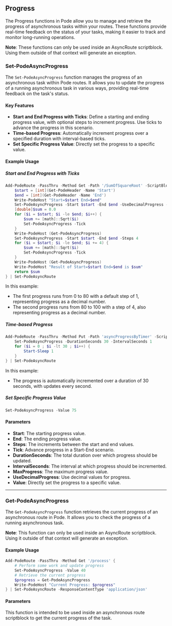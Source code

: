 
## Progress

The Progress functions in Pode allow you to manage and retrieve the progress of asynchronous tasks within your routes. These functions provide real-time feedback on the status of your tasks, making it easier to track and monitor long-running operations.

**Note**: These functions can only be used inside an AsyncRoute scriptblock. Using them outside of that context will generate an exception.

### Set-PodeAsyncProgress

The `Set-PodeAsyncProgress` function manages the progress of an asynchronous task within Pode routes. It allows you to update the progress of a running asynchronous task in various ways, providing real-time feedback on the task's status.

#### Key Features

- **Start and End Progress with Ticks**: Define a starting and ending progress value, with optional steps to increment progress. Use ticks to advance the progress in this scenario.
- **Time-based Progress**: Automatically increment progress over a specified duration with interval-based ticks.
- **Set Specific Progress Value**: Directly set the progress to a specific value.

#### Example Usage

##### Start and End Progress with Ticks

```powershell
Add-PodeRoute -PassThru -Method Get -Path '/SumOfSquareRoot' -ScriptBlock {
    $start = [int](Get-PodeHeader -Name 'Start')
    $end = [int](Get-PodeHeader -Name 'End')
    Write-PodeHost "Start=$start End=$end"
    Set-PodeAsyncProgress -Start $start -End $end -UseDecimalProgress -MaxProgress 80
    [double]$sum = 0.0
    for ($i = $start; $i -le $end; $i++) {
        $sum += [math]::Sqrt($i)
        Set-PodeAsyncProgress -Tick
    }
    Write-PodeHost (Get-PodeAsyncProgress)
    Set-PodeAsyncProgress -Start $start -End $end -Steps 4
    for ($i = $start; $i -le $end; $i += 4) {
        $sum += [math]::Sqrt($i)
        Set-PodeAsyncProgress -Tick
    }
    Write-PodeHost (Get-PodeAsyncProgress)
    Write-PodeHost "Result of Start=$start End=$end is $sum"
    return $sum
} | Set-PodeAsyncRoute
```

In this example:
- The first progress runs from 0 to 80 with a default step of 1, representing progress as a decimal number.
- The second progress runs from 80 to 100 with a step of 4, also representing progress as a decimal number.

##### Time-based Progress

```powershell
Add-PodeRoute -PassThru -Method Put -Path 'asyncProgressByTimer' -ScriptBlock {
    Set-PodeAsyncProgress -DurationSeconds 30 -IntervalSeconds 1
    for ($i = 0 ; $i -lt 30 ; $i++) {
        Start-Sleep 1
    }
} | Set-PodeAsyncRoute
```

In this example:
- The progress is automatically incremented over a duration of 30 seconds, with updates every second.

##### Set Specific Progress Value

```powershell
Set-PodeAsyncProgress -Value 75
```

#### Parameters

- **Start**: The starting progress value.
- **End**: The ending progress value.
- **Steps**: The increments between the start and end values.
- **Tick**: Advance progress in a Start-End scenario.
- **DurationSeconds**: The total duration over which progress should be updated.
- **IntervalSeconds**: The interval at which progress should be incremented.
- **MaxProgress**: The maximum progress value.
- **UseDecimalProgress**: Use decimal values for progress.
- **Value**: Directly set the progress to a specific value.

---

### Get-PodeAsyncProgress

The `Get-PodeAsyncProgress` function retrieves the current progress of an asynchronous route in Pode. It allows you to check the progress of a running asynchronous task.

**Note**: This function can only be used inside an AsyncRoute scriptblock. Using it outside of that context will generate an exception.

#### Example Usage

```powershell
Add-PodeRoute -PassThru -Method Get '/process' {
    # Perform some work and update progress
    Set-PodeAsyncProgress -Value 40
    # Retrieve the current progress
    $progress = Get-PodeAsyncProgress
    Write-PodeHost "Current Progress: $progress"
} | Set-PodeAsyncRoute -ResponseContentType 'application/json'
```

#### Parameters

This function is intended to be used inside an asynchronous route scriptblock to get the current progress of the task.
